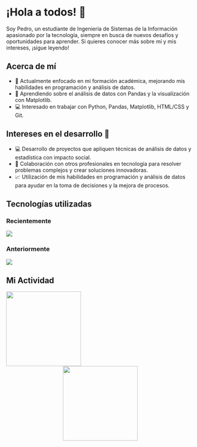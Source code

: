 # ¡Hola a todos! 👋

Soy Pedro, un estudiante de Ingeniería de Sistemas de la Información apasionado por la tecnología, siempre en busca de nuevos desafíos y oportunidades para aprender. Si quieres conocer más sobre mí y mis intereses, ¡sigue leyendo!

## Acerca de mí

- 🔭 Actualmente enfocado en mi formación académica, mejorando mis habilidades en programación y análisis de datos.
- 🌱 Aprendiendo sobre el análisis de datos con Pandas y la visualización con Matplotlib.
- 💻 Interesado en trabajar con Python, Pandas, Matplotlib, HTML/CSS y Git.
## Intereses en el desarrollo 🚀

- 💻 Desarrollo de proyectos que apliquen técnicas de análisis de datos y estadística con impacto social.
- 🤝 Colaboración con otros profesionales en tecnología para resolver problemas complejos y crear soluciones innovadoras.
- 📈 Utilización de mis habilidades en programación y análisis de datos para ayudar en la toma de decisiones y la mejora de procesos.

## Tecnologías utilizadas

<div>
  <div>
    <h3>Recientemente</h3>
    <a align="center">
      <img src="https://skillicons.dev/icons?i=py,gcp,flask,raspberrypi,sass,spring,mysql,postgres&perline=4"></img>
    </a>
  </div>
  <div>
    <h3>Anteriormente</h3>
      <img src="https://skillicons.dev/icons?i=aws,c,cpp,bootstrap,cs&perline=4"></img>
  </div>
</div>

## Mi Actividad
<div>

  <img height=200 align="center" src="https://github-readme-stats.vercel.app/api?username=Pipont&show_icons=true&theme=tokyonight&locale">
  <br>
    <center>
  <img height=200 align="center" src="https://github-readme-stats.vercel.app/api/top-langs/?username=Pipont&layout=compact&theme=tokyonight&hide=jupyter%20notebook"
   </center>
</div>

